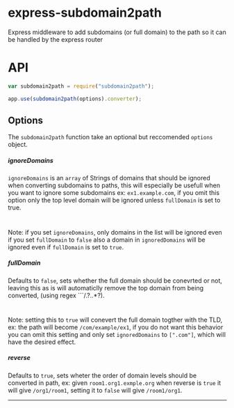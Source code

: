 # express-subdomain2path
Express middleware to add subdomains (or full domain) to the path so it can be handled by the express router

# API
```js
var subdomain2path = require("subdomain2path");

app.use(subdomain2path(options).converter);
```

## Options
The ```subdomain2path``` function take an optional but reccomended ```options``` object.

##### ignoreDomains
```ignoreDomains``` is an ```array``` of Strings of domains that should be ignored when converting subdomains to paths, this will especially be usefull when you want to ignore some subdomains ex: ```ex1.example.com```, if you omit this option only the top level domain will be ignored unless ```fullDomain``` is set to true.
#
Note: if you set ```ignoreDomains```, only domains in the list will be ignored even if you set ```fullDomain``` to ```false``` also a domain in ```ignoredDomains``` will be ignored even if ```fullDomain``` is set to ```true```.

##### fullDomain
Defaults to ```false```, sets whether the full domain should be conevrted or not, leaving this as is will automaticlly remove the top domain from being converted, (using regex ```/.?\..*?).
#
Note: setting this to ```true``` will conevert the full domain togther with the TLD, ex: the path will become ```/com/example/ex1```, if you do not want this behavior you can omit this setting and only set ```ignoredDomains``` to ```[".com"]```, which will have the desired effect.
##### reverse
Defaults to ```true```, sets wheter the order of domain levels should be converted in path, ex: given ```room1.org1.exmple.org``` when reverse is ```true``` it will give ```/org1/room1```, setting it to ```false``` will give ```/room1/org1```.

***